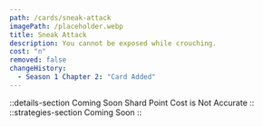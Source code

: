 ```yaml
---
path: /cards/sneak-attack
imagePath: /placeholder.webp
title: Sneak Attack
description: You cannot be exposed while crouching.
cost: "n"
removed: false
changeHistory:
  - Season 1 Chapter 2: "Card Added"
---
```

::details-section
Coming Soon
Shard Point Cost is Not Accurate
::
::strategies-section
Coming Soon
::